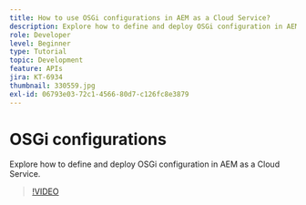 ```yaml
---
title: How to use OSGi configurations in AEM as a Cloud Service?
description: Explore how to define and deploy OSGi configuration in AEM as a Cloud Service.
role: Developer
level: Beginner
type: Tutorial
topic: Development
feature: APIs
jira: KT-6934
thumbnail: 330559.jpg
exl-id: 06793e03-72c1-4566-80d7-c126fc8e3879
---
```

# OSGi configurations

Explore how to define and deploy OSGi configuration in AEM as a Cloud Service.

>[!VIDEO](https://video.tv.adobe.com/v/330559?quality=12&learn=on)
